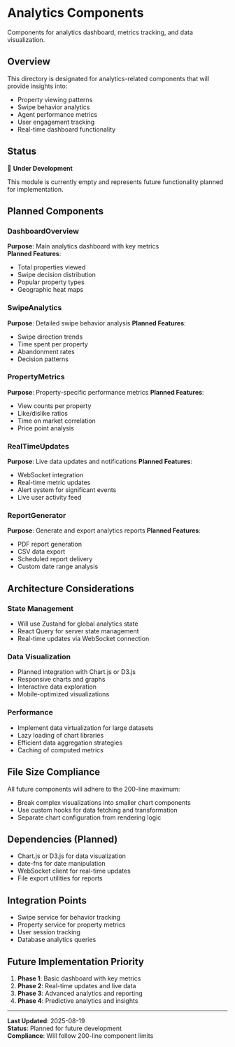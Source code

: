 # Analytics Components

Components for analytics dashboard, metrics tracking, and data visualization.

## Overview

This directory is designated for analytics-related components that will provide insights into:
- Property viewing patterns
- Swipe behavior analytics
- Agent performance metrics
- User engagement tracking
- Real-time dashboard functionality

## Status

🚧 **Under Development**

This module is currently empty and represents future functionality planned for implementation.

## Planned Components

### DashboardOverview
**Purpose**: Main analytics dashboard with key metrics  
**Planned Features**:
- Total properties viewed
- Swipe decision distribution
- Popular property types
- Geographic heat maps

### SwipeAnalytics  
**Purpose**: Detailed swipe behavior analysis
**Planned Features**:
- Swipe direction trends
- Time spent per property
- Abandonment rates
- Decision patterns

### PropertyMetrics
**Purpose**: Property-specific performance metrics
**Planned Features**:
- View counts per property
- Like/dislike ratios
- Time on market correlation
- Price point analysis

### RealTimeUpdates
**Purpose**: Live data updates and notifications
**Planned Features**:
- WebSocket integration
- Real-time metric updates
- Alert system for significant events
- Live user activity feed

### ReportGenerator
**Purpose**: Generate and export analytics reports
**Planned Features**:
- PDF report generation
- CSV data export
- Scheduled report delivery
- Custom date range analysis

## Architecture Considerations

### State Management
- Will use Zustand for global analytics state
- React Query for server state management
- Real-time updates via WebSocket connection

### Data Visualization
- Planned integration with Chart.js or D3.js
- Responsive charts and graphs
- Interactive data exploration
- Mobile-optimized visualizations

### Performance
- Implement data virtualization for large datasets
- Lazy loading of chart libraries
- Efficient data aggregation strategies
- Caching of computed metrics

## File Size Compliance
All future components will adhere to the 200-line maximum:
- Break complex visualizations into smaller chart components
- Use custom hooks for data fetching and transformation
- Separate chart configuration from rendering logic

## Dependencies (Planned)
- Chart.js or D3.js for data visualization
- date-fns for date manipulation
- WebSocket client for real-time updates
- File export utilities for reports

## Integration Points
- Swipe service for behavior tracking
- Property service for property metrics
- User session tracking
- Database analytics queries

## Future Implementation Priority
1. **Phase 1**: Basic dashboard with key metrics
2. **Phase 2**: Real-time updates and live data
3. **Phase 3**: Advanced analytics and reporting
4. **Phase 4**: Predictive analytics and insights

---
**Last Updated**: 2025-08-19  
**Status**: Planned for future development  
**Compliance**: Will follow 200-line component limits